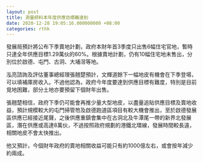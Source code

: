 ```yaml
---
layout: post
title: 測量師料本年度供應目標難達到
date: 2020-12-28 19:05:16.000000000 +08:00
categories: rthk
---
```


發展局預計將公布下季賣地計劃，政府本財年首3季度只出售6幅住宅官地，暫時只達全年供應目標1.29萬伙的60%。根據賣地計劃，仍有10幅住宅地未售出，分別位於啟德、屯門、古洞、大埔滘等地。

泓亮諮詢及評估董事總經理張翹楚預計，文輝道餘下一幅地皮有機會在下季登場，可以填補庫房收入。不過他認為，政府今年度要達到供應目標有難度，特別是目前覓地困難，部分土地亦要預留下個財年出售。

張翹楚相信，政府下季仍可能會再推少量大型地皮，以盡量追貼供應目標及賣地收益，預計規模較大的屯門掃管笏及啟德跑道區項目有較大機會推出，至於啟德發展區供應已經接近尾聲，之後供應重鎮會集中在古洞北及牛潭尾一帶的新界北發展區，潛在供應或高達8萬伙，不過按照政府規劃的港鐵北環線，發展時間較長遠，相關地皮不會太快推出。

他又預計，今個財年政府的賣地相關收益可能只有約1000億左右，或會按年減少約兩成。
